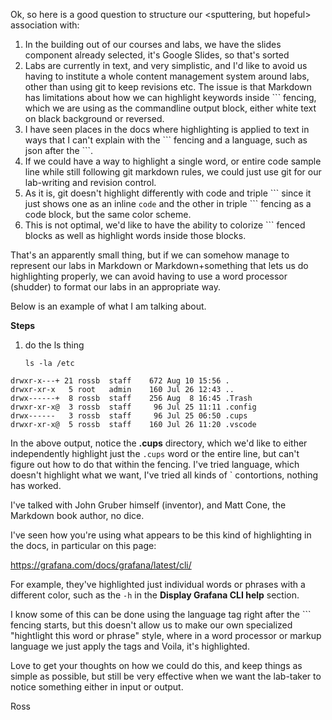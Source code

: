 Ok, so here is a good question to structure our <sputtering, but hopeful> association with:

1.  In the building out of our courses and labs, we have the slides component already selected, it's Google Slides, so that's sorted
2.  Labs are currently in text, and very simplistic, and I'd like to avoid us having to institute a whole content management system around labs, other than using git to keep revisions etc.
The issue is that Markdown has limitations about how we can highlight keywords inside \``` fencing, which we are using as the commandline output block, either white text on black background or reversed.
3.  I have seen places in the docs where highlighting is applied to text in ways that I can't explain with the \``` fencing and a language, such as json after the \```.
4.  If we could have a way to highlight a single word, or entire code sample line while still following git markdown rules, we could just use git for our lab-writing and revision control.
5.  As it is, git doesn't highlight differently with code and triple \``` since it just shows one as an inline `code` and the other in triple \``` fencing as a code block, but the same color scheme.
6.  This is not optimal, we'd like to have the ability to colorize \``` fenced blocks as well as highlight words inside those blocks.

That's an apparently small thing, but if we can somehow manage to represent our labs in Markdown or Markdown+something that lets us do highlighting properly, we can avoid having to use a word processor (shudder) to format our labs in an appropriate way.

Below is an example of what I am talking about.

**Steps**

1. do the ls thing

    `ls -la /etc`

```
drwxr-x---+ 21 rossb  staff    672 Aug 10 15:56 .
drwxr-xr-x   5 root   admin    160 Jul 26 12:43 ..
drwx------+  8 rossb  staff    256 Aug  8 16:45 .Trash
drwxr-xr-x@  3 rossb  staff     96 Jul 25 11:11 .config
drwx------   3 rossb  staff     96 Jul 25 06:50 .cups
drwxr-xr-x@  5 rossb  staff    160 Jul 26 11:20 .vscode

```

In the above output, notice the **.cups** directory, which we'd like to either independently highlight just the `.cups` word or the entire line, but can't figure out how to do that within the fencing.  I've tried language, which doesn't highlight what we want, I've tried all kinds of \` contortions, nothing has worked.

I've talked with John Gruber himself (inventor), and Matt Cone, the Markdown book author, no dice.

I've seen how you're using what appears to be this kind of highlighting in the docs, in particular on this page:

https://grafana.com/docs/grafana/latest/cli/

For example, they've highlighted just individual words or phrases with a different color, such as the `-h` in the **Display Grafana CLI help** section.

I know some of this can be done using the language tag right after the \``` fencing starts, but this doesn't allow us to make our own specialized "hightlight this word or phrase" style, where in a word processor or markup language we just apply the tags and Voila, it's highlighted.

Love to get your thoughts on how we could do this, and keep things as simple as possible, but still be very effective when we want the lab-taker to notice something either in input or output.

Ross
